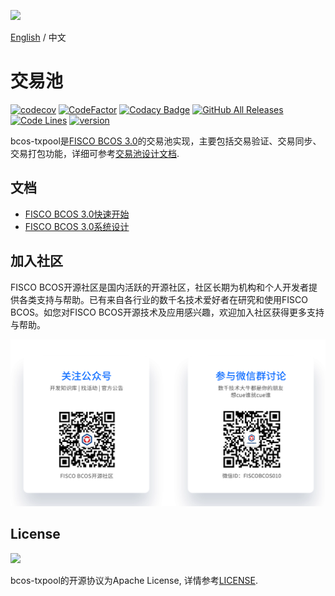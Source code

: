 ![](https://github.com/FISCO-BCOS/FISCO-BCOS/raw/master/docs/images/FISCO_BCOS_Logo.svg?sanitize=true)

[English](../README.md) / 中文

# 交易池

[![codecov](https://codecov.io/gh/FISCO-BCOS/bcos-txpool/branch/master/graph/badge.svg)](https://codecov.io/gh/FISCO-BCOS/bcos-txpool)
[![CodeFactor](https://www.codefactor.io/repository/github/fisco-bcos/bcos-txpool/badge)](https://www.codefactor.io/repository/github/fisco-bcos/bcos-txpool)
[![Codacy Badge](https://api.codacy.com/project/badge/Grade/08552871ee104fe299b00bc79f8a12b9)](https://www.codacy.com/app/fisco-dev/FISCO-BCOS?utm_source=github.com&amp;utm_medium=referral&amp;utm_content=FISCO-BCOS/bcos-txpool&amp;utm_campaign=Badge_Grade)
[![GitHub All Releases](https://img.shields.io/github/downloads/FISCO-BCOS/bcos-txpool/total.svg)](https://github.com/FISCO-BCOS/bcos-txpool)
[![Code Lines](https://tokei.rs/b1/github/FISCO-BCOS/bcos-txpool?category=code)](https://github.com/FISCO-BCOS/bcos-txpool)
[![version](https://img.shields.io/github/tag/FISCO-BCOS/bcos-txpool.svg)](https://github.com/FISCO-BCOS/bcos-txpool/releases/latest)

bcos-txpool是[FISCO BCOS 3.0](https://github.com/FISCO-BCOS/bcos-tars-services)的交易池实现，主要包括交易验证、交易同步、交易打包功能，详细可参考[交易池设计文档](TODO.html).

## 文档

- [FISCO BCOS 3.0快速开始](https://fisco-bcos-documentation.readthedocs.io/zh_CN/latest/docs/installation.html)
- [FISCO BCOS 3.0系统设计](https://TODO.html)

## 加入社区

FISCO BCOS开源社区是国内活跃的开源社区，社区长期为机构和个人开发者提供各类支持与帮助。已有来自各行业的数千名技术爱好者在研究和使用FISCO BCOS。如您对FISCO BCOS开源技术及应用感兴趣，欢迎加入社区获得更多支持与帮助。


![](https://raw.githubusercontent.com/FISCO-BCOS/LargeFiles/master/images/QR_image.png)


## License

[![](https://img.shields.io/github/license/FISCO-BCOS/bcos-txpool.svg)](../LICENSE)

bcos-txpool的开源协议为Apache License, 详情参考[LICENSE](../LICENSE).